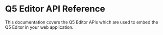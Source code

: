 # Q5 Editor API Reference

This documentation covers the Q5 Editor APIs which are used to embed the Q5 Editor in your web application.
